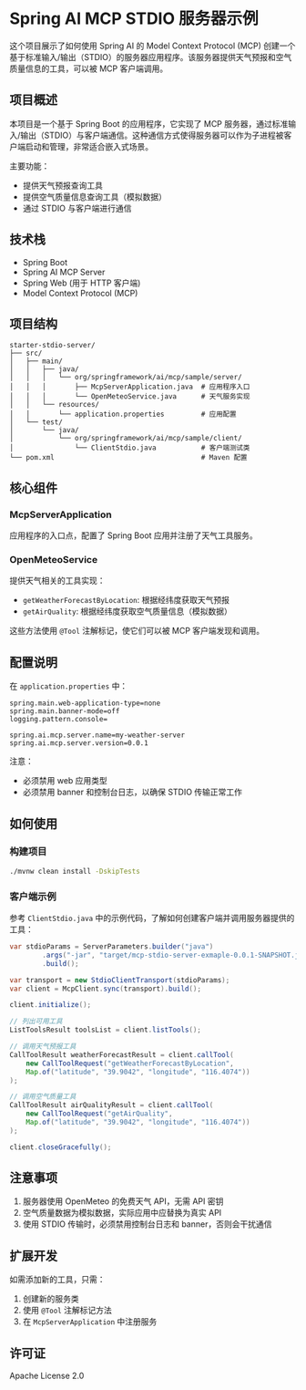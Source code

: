 # Spring AI MCP STDIO 服务器示例

这个项目展示了如何使用 Spring AI 的 Model Context Protocol (MCP) 创建一个基于标准输入/输出（STDIO）的服务器应用程序。该服务器提供天气预报和空气质量信息的工具，可以被 MCP 客户端调用。

## 项目概述

本项目是一个基于 Spring Boot 的应用程序，它实现了 MCP 服务器，通过标准输入/输出（STDIO）与客户端通信。这种通信方式使得服务器可以作为子进程被客户端启动和管理，非常适合嵌入式场景。

主要功能：
- 提供天气预报查询工具
- 提供空气质量信息查询工具（模拟数据）
- 通过 STDIO 与客户端进行通信

## 技术栈

- Spring Boot
- Spring AI MCP Server
- Spring Web (用于 HTTP 客户端)
- Model Context Protocol (MCP)

## 项目结构

```
starter-stdio-server/
├── src/
│   ├── main/
│   │   ├── java/
│   │   │   └── org/springframework/ai/mcp/sample/server/
│   │   │       ├── McpServerApplication.java  # 应用程序入口
│   │   │       └── OpenMeteoService.java      # 天气服务实现
│   │   └── resources/
│   │       └── application.properties         # 应用配置
│   └── test/
│       └── java/
│           └── org/springframework/ai/mcp/sample/client/
│               └── ClientStdio.java           # 客户端测试类
└── pom.xml                                    # Maven 配置
```

## 核心组件

### McpServerApplication

应用程序的入口点，配置了 Spring Boot 应用并注册了天气工具服务。

### OpenMeteoService

提供天气相关的工具实现：
- `getWeatherForecastByLocation`: 根据经纬度获取天气预报
- `getAirQuality`: 根据经纬度获取空气质量信息（模拟数据）

这些方法使用 `@Tool` 注解标记，使它们可以被 MCP 客户端发现和调用。

## 配置说明

在 `application.properties` 中：

```properties
spring.main.web-application-type=none
spring.main.banner-mode=off
logging.pattern.console=

spring.ai.mcp.server.name=my-weather-server
spring.ai.mcp.server.version=0.0.1
```

注意：
- 必须禁用 web 应用类型
- 必须禁用 banner 和控制台日志，以确保 STDIO 传输正常工作

## 如何使用

### 构建项目

```bash
./mvnw clean install -DskipTests
```

### 客户端示例

参考 `ClientStdio.java` 中的示例代码，了解如何创建客户端并调用服务器提供的工具：

```java
var stdioParams = ServerParameters.builder("java")
        .args("-jar", "target/mcp-stdio-server-exmaple-0.0.1-SNAPSHOT.jar")
        .build();

var transport = new StdioClientTransport(stdioParams);
var client = McpClient.sync(transport).build();

client.initialize();

// 列出可用工具
ListToolsResult toolsList = client.listTools();

// 调用天气预报工具
CallToolResult weatherForecastResult = client.callTool(
    new CallToolRequest("getWeatherForecastByLocation", 
    Map.of("latitude", "39.9042", "longitude", "116.4074"))
);

// 调用空气质量工具
CallToolResult airQualityResult = client.callTool(
    new CallToolRequest("getAirQuality", 
    Map.of("latitude", "39.9042", "longitude", "116.4074"))
);

client.closeGracefully();
```

## 注意事项

1. 服务器使用 OpenMeteo 的免费天气 API，无需 API 密钥
2. 空气质量数据为模拟数据，实际应用中应替换为真实 API
3. 使用 STDIO 传输时，必须禁用控制台日志和 banner，否则会干扰通信

## 扩展开发

如需添加新的工具，只需：
1. 创建新的服务类
2. 使用 `@Tool` 注解标记方法
3. 在 `McpServerApplication` 中注册服务

## 许可证

Apache License 2.0 